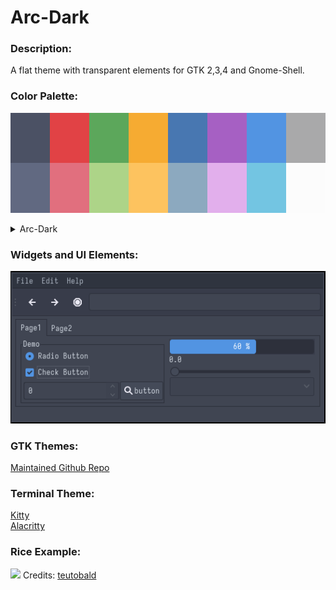 # Arc-Dark
### Description:
A flat theme with transparent elements for GTK 2,3,4 and Gnome-Shell.

### Color Palette:

![](./arc_dark_palette.png)

<details>
<summary>Arc-Dark</summary>
<table>
	<tr>
		<th>Colour</th>
		<th>Hex</th>
	</tr>
	<tr>
		<td>Background</td>
		<td><code>#4B5164</code></td>
	</tr>
  <tr>
		<td>Background-bright</td>
		<td><code>#616981</code></td>
	</tr>
  <tr>
		<td>Red</td>
		<td><code>#E14245</code></td>
	</tr>
  <tr>
		<td>Red-Bright</td>
		<td><code>#E16F7E</code></td>
	</tr>
  <tr>
		<td>Green</td>
		<td><code>#5CA75B</code></td>
	</tr>
  <tr>
		<td>Green-Bright</td>
		<td><code>#ADD488</code></td>
	</tr>
  <tr>
		<td>Yellow</td>
		<td><code>#F6AB32</code></td>
	</tr>
  <tr>
		<td>Yellow-Bright</td>
		<td><code>#FDC35F</code></td>
	</tr>
  <tr>
		<td>Blue</td>
		<td><code>#4877B1</code></td>
	</tr>
  <tr>
		<td>Blue-Bright</td>
		<td><code>#8CA9BF</code></td>
	</tr>
  <tr>
		<td>Magenta</td>
		<td><code>#A660C3</code></td>
	</tr>
  <tr>
		<td>Magenta-Bright</td>
		<td><code>#E2AFEC</code></td>
	</tr>
  <tr>
		<td>Cyan</td>
		<td><code>#5294E2</code></td>
	</tr>
  <tr>
		<td>Cyan-Bright</td>
		<td><code>#73C5E2</code></td>
	</tr>
    <tr>
		<td>Foreground</td>
		<td><code>#A9A9AA</code></td>
	</tr>
    <tr>
		<td>Foreground-Bright</td>
		<td><code>#FCFCFC</code></td>
	</tr>
</table>
</details>

### Widgets and UI Elements:

![](./arc_dark.png)

### GTK Themes:
[Maintained Github Repo](https://github.com/jnsh/arc-theme)

### Terminal Theme:

[Kitty](https://github.com/Narmis-E/colourscheme-hub/blob/main/arc-dark/kitty/Arc-Dark.conf)\
[Alacritty](https://gist.github.com/BobbyWibowo/8392af0c1bb3131c6e09b9395968b649)

### Rice Example:

![](https://i.redd.it/5b6xjpt5mku71.png)
Credits: [teutobald](https://github.com/teutobald)
